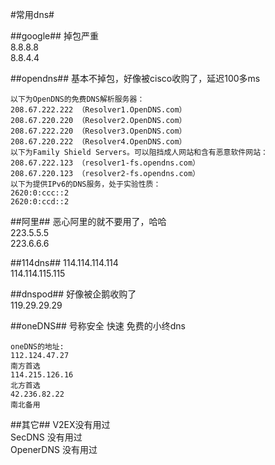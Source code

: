 #常用dns#

##google##
掉包严重   
8.8.8.8   
8.8.4.4  

##opendns##
基本不掉包，好像被cisco收购了，延迟100多ms  
```
以下为OpenDNS的免费DNS解析服务器：
208.67.222.222 （Resolver1.OpenDNS.com）
208.67.220.220 （Resolver2.OpenDNS.com）
208.67.222.220 （Resolver3.OpenDNS.com）
208.67.220.222 （Resolver4.OpenDNS.com）
以下为Family Shield Servers。可以阻挡成人网站和含有恶意软件网站：
208.67.222.123 （resolver1-fs.opendns.com）
208.67.220.123 （resolver2-fs.opendns.com）
以下为提供IPv6的DNS服务，处于实验性质：
2620:0:ccc::2
2620:0:ccd::2
```

##阿里##
恶心阿里的就不要用了，哈哈  
223.5.5.5   
223.6.6.6

##114dns##
114.114.114.114  
114.114.115.115  

##dnspod##
好像被企鹅收购了  
119.29.29.29  

##oneDNS##
号称安全 快速 免费的小终dns  
```
oneDNS的地址:
112.124.47.27
南方首选
114.215.126.16
北方首选
42.236.82.22
南北备用
```

##其它##
V2EX没有用过  
SecDNS 没有用过  
OpenerDNS  没有用过  
